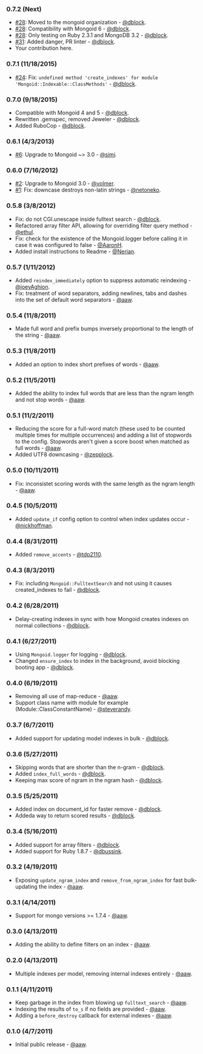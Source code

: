 ### 0.7.2 (Next)

* [#28](https://github.com/mongoid/mongoid_fulltext/pull/28): Moved to the mongoid organization - [@dblock](https://github.com/dblock).
* [#28](https://github.com/mongoid/mongoid_fulltext/pull/29): Compatibility with Mongoid 6 - [@dblock](https://github.com/dblock).
* [#28](https://github.com/mongoid/mongoid_fulltext/pull/28): Only testing on Ruby 2.3.1 and MongoDB 3.2 - [@dblock](https://github.com/dblock).
* [#31](https://github.com/mongoid/mongoid_fulltext/pull/31): Added danger, PR linter - [@dblock](https://github.com/dblock).
* Your contribution here.

### 0.7.1 (11/18/2015)

* [#24](https://github.com/mongoid/mongoid_fulltext/pull/24): Fix: `undefined method 'create_indexes' for module 'Mongoid::Indexable::ClassMethods'` - [@dblock](https://github.com/dblock).

### 0.7.0 (9/18/2015)

* Compatible with Mongoid 4 and 5 - [@dblock](https://github.com/dblock).
* Rewritten .gemspec, removed Jeweler - [@dblock](https://github.com/dblock).
* Added RuboCop - [@dblock](https://github.com/dblock).

### 0.6.1 (4/3/2013)

* [#6](https://github.com/mongoid/mongoid_fulltext/pull/6): Upgrade to Mongoid ~> 3.0 - [@simi](https://github.com/simi).

### 0.6.0 (7/16/2012)

* [#2](https://github.com/mongoid/mongoid_fulltext/pull/2): Upgrade to Mongoid 3.0 - [@volmer](https://github.com/volmer).
* [#1](https://github.com/mongoid/mongoid_fulltext/pull/1): Fix: downcase destroys non-latin strings - [@netoneko](https://github.com/netoneko).

### 0.5.8 (3/8/2012)

* Fix: do not CGI.unescape inside fulltext search - [@dblock](https://github.com/dblock).
* Refactored array filter API, allowing for overriding filter query method - [@ethul](https://github.com/ethul).
* Fix: check for the existence of the Mongoid.logger before calling it in case it was configured to false - [@AaronH](https://github.com/AaronH).
* Added install instructions to Readme - [@Nerian](https://github.com/Nerian).

### 0.5.7 (1/11/2012)

* Added `reindex_immediately` option to suppress automatic reindexing - [@joeyAghion](https://github.com/joeyAghion).
* Fix: treatment of word separators, adding newlines, tabs and dashes into the set of default word separators - [@aaw](https://github.com/aaw).

### 0.5.4 (11/8/2011)

* Made full word and prefix bumps inversely proportional to the length of the string - [@aaw](https://github.com/aaw).

### 0.5.3 (11/8/2011)

* Added an option to index short prefixes of words - [@aaw](https://github.com/aaw).

### 0.5.2 (11/5/2011)

* Added the ability to index full words that are less than the ngram length and not stop words - [@aaw](https://github.com/aaw).

### 0.5.1 (11/2/2011)

* Reducing the score for a full-word match (these used to be counted multiple times for multiple occurrences) and adding a list of stopwords to the config. Stopwords aren't given a score boost when matched as full words - [@aaw](https://github.com/aaw).
* Added UTF8 downcasing - [@zepplock](https://github.com/zepplock).

### 0.5.0 (10/11/2011)

* Fix: inconsistet scoring words with the same length as the ngram length - [@aaw](https://github.com/aaw).

### 0.4.5 (10/5/2011)

* Added `update_if` config option to control when index updates occur - [@nickhoffman](https://github.com/nickhoffman).

### 0.4.4 (8/31/2011)

* Added `remove_accents` - [@tdp2110](https://github.com/tdp2110).

### 0.4.3 (8/3/2011)

* Fix: including `Mongoid::FulltextSearch` and not using it causes created_indexes to fail - [@dblock](https://github.com/dblock).

### 0.4.2 (6/28/2011)

* Delay-creating indexes in sync with how Mongoid creates indexes on normal collections - [@dblock](https://github.com/dblock).

### 0.4.1 (6/27/2011)

* Using `Mongoid.logger` for logging - [@dblock](https://github.com/dblock).
*	Changed `ensure_index` to index in the background, avoid blocking booting app - [@dblock](https://github.com/dblock).

### 0.4.0 (6/19/2011)

* Removing all use of map-reduce - [@aaw](https://github.com/aaw).
* Support class name with module for example (Module::ClassConstantName) - [@steverandy](https://github.com/steverandy).

### 0.3.7 (6/7/2011)

*	Added support for updating model indexes in bulk - [@dblock](https://github.com/dblock).

### 0.3.6 (5/27/2011)

* Skipping words that are shorter than the n-gram - [@dblock](https://github.com/dblock).
* Added `index_full_words` - [@dblock](https://github.com/dblock).
*	Keeping max score of ngram in the ngram hash - [@dblock](https://github.com/dblock).

### 0.3.5 (5/25/2011)

* Added index on document_id for faster remove - [@dblock](https://github.com/dblock).
* Addeda way to return scored results - [@dblock](https://github.com/dblock).

### 0.3.4 (5/16/2011)

* Added support for array filters - [@dblock](https://github.com/dblock).
* Added support for Ruby 1.8.7 - [@dbussink](https://github.com/dbussink).

### 0.3.2 (4/19/2011)

* Exposing `update_ngram_index` and `remove_from_ngram_index` for fast bulk-updating the index - [@aaw](https://github.com/aaw).

### 0.3.1 (4/14/2011)

* Support for mongo versions >= 1.7.4 - [@aaw](https://github.com/aaw).

### 0.3.0 (4/13/2011)

* Adding the ability to define filters on an index - [@aaw](https://github.com/aaw).

### 0.2.0 (4/13/2011)

* Multiple indexes per model, removing internal indexes entirely - [@aaw](https://github.com/aaw).

### 0.1.1 (4/11/2011)

* Keep garbage in the index from blowing up `fulltext_search` - [@aaw](https://github.com/aaw).
* Indexing the results of `to_s` if no fields are provided - [@aaw](https://github.com/aaw).
* Adding a `before_destroy` callback for external indexes - [@aaw](https://github.com/aaw).

### 0.1.0 (4/7/2011)

* Initial public release - [@aaw](https://github.com/aaw).
